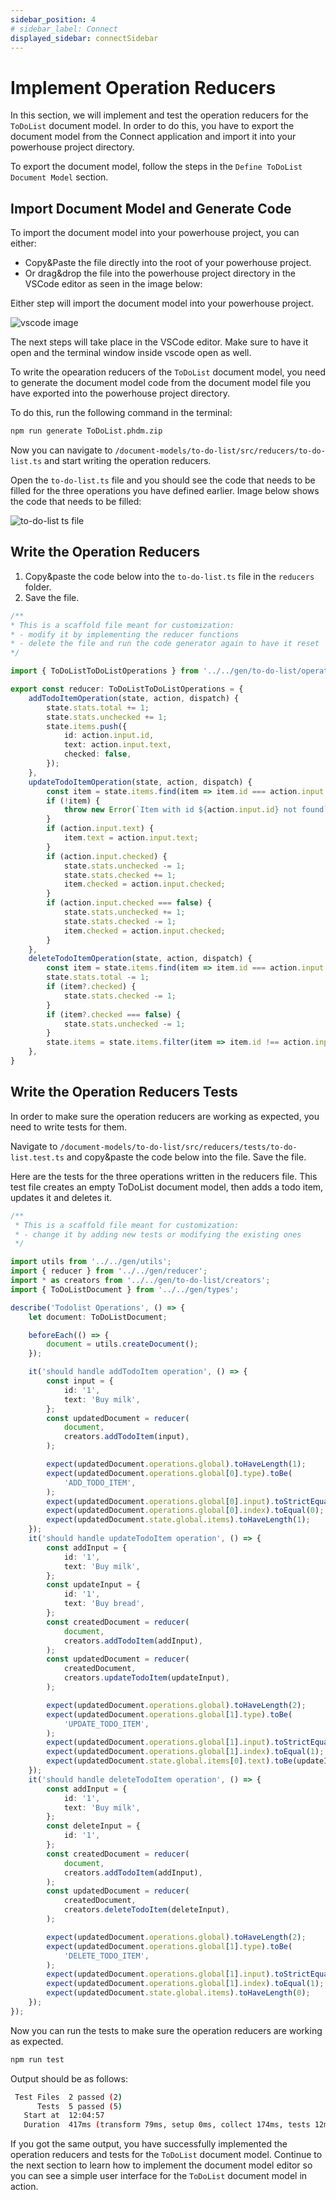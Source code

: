 ```yaml
---
sidebar_position: 4
# sidebar_label: Connect
displayed_sidebar: connectSidebar
---
```

# Implement Operation Reducers

In this section, we will implement and test the operation reducers for the `ToDoList` document model. In order to do this, you have to export the document model from the Connect application and import it into your powerhouse project directory. 

To export the document model, follow the steps in the `Define ToDoList Document Model` section.

## Import Document Model and Generate Code

To import the document model into your powerhouse project, you can either:
 
- Copy&Paste the file directly into the root of your powerhouse project.
- Or drag&drop the file into the powerhouse project directory in the VSCode editor as seen in the image below:

Either step will import the document model into your powerhouse project.

![vscode image](./images/vscode.png)

The next steps will take place in the VSCode editor. Make sure to have it open and the terminal window inside vscode open as well. 


To write the opearation reducers of the `ToDoList` document model, you need to generate the document model code from the document model file you have exported into the powerhouse project directory.

To do this, run the following command in the terminal:

```bash
npm run generate ToDoList.phdm.zip
```

Now you can navigate to `/document-models/to-do-list/src/reducers/to-do-list.ts` and start writing the operation reducers.

Open the `to-do-list.ts` file and you should see the code that needs to be filled for the three operations you have defined earlier. Image below shows the code that needs to be filled:

![to-do-list ts file](./images/reducers.png)

## Write the Operation Reducers

1. Copy&paste the code below into the `to-do-list.ts` file in the `reducers` folder.
2. Save the file.


```typescript
/**
* This is a scaffold file meant for customization: 
* - modify it by implementing the reducer functions
* - delete the file and run the code generator again to have it reset
*/

import { ToDoListToDoListOperations } from '../../gen/to-do-list/operations';

export const reducer: ToDoListToDoListOperations = {
    addTodoItemOperation(state, action, dispatch) {
        state.stats.total += 1;
        state.stats.unchecked += 1;
        state.items.push({
            id: action.input.id,
            text: action.input.text,
            checked: false,
        });
    },
    updateTodoItemOperation(state, action, dispatch) {
        const item = state.items.find(item => item.id === action.input.id);
        if (!item) {
            throw new Error(`Item with id ${action.input.id} not found`);
        }
        if (action.input.text) {
            item.text = action.input.text;
        }
        if (action.input.checked) {
            state.stats.unchecked -= 1;
            state.stats.checked += 1;
            item.checked = action.input.checked;
        }
        if (action.input.checked === false) {
            state.stats.unchecked += 1;
            state.stats.checked -= 1;
            item.checked = action.input.checked;
        }
    },
    deleteTodoItemOperation(state, action, dispatch) {
        const item = state.items.find(item => item.id === action.input.id);
        state.stats.total -= 1;
        if (item?.checked) {
            state.stats.checked -= 1;
        }
        if (item?.checked === false) {
            state.stats.unchecked -= 1;
        }
        state.items = state.items.filter(item => item.id !== action.input.id);
    },
}
```

## Write the Operation Reducers Tests

In order to make sure the operation reducers are working as expected, you need to write tests for them.

Navigate to `/document-models/to-do-list/src/reducers/tests/to-do-list.test.ts` and copy&paste the code below into the file. Save the file.

Here are the tests for the three operations written in the reducers file. This test file creates an empty ToDoList document model, then adds a todo item, updates it and deletes it.

```typescript
/**
 * This is a scaffold file meant for customization:
 * - change it by adding new tests or modifying the existing ones
 */

import utils from '../../gen/utils';
import { reducer } from '../../gen/reducer';
import * as creators from '../../gen/to-do-list/creators';
import { ToDoListDocument } from '../../gen/types';

describe('Todolist Operations', () => {
    let document: ToDoListDocument;

    beforeEach(() => {
        document = utils.createDocument();
    });

    it('should handle addTodoItem operation', () => {
        const input = {
            id: '1',
            text: 'Buy milk',
        };
        const updatedDocument = reducer(
            document,
            creators.addTodoItem(input),
        );

        expect(updatedDocument.operations.global).toHaveLength(1);
        expect(updatedDocument.operations.global[0].type).toBe(
            'ADD_TODO_ITEM',
        );
        expect(updatedDocument.operations.global[0].input).toStrictEqual(input);
        expect(updatedDocument.operations.global[0].index).toEqual(0);
        expect(updatedDocument.state.global.items).toHaveLength(1);
    });
    it('should handle updateTodoItem operation', () => {
        const addInput = {
            id: '1',
            text: 'Buy milk',
        };
        const updateInput = {
            id: '1',
            text: 'Buy bread',
        };
        const createdDocument = reducer(
            document,
            creators.addTodoItem(addInput),
        );
        const updatedDocument = reducer(
            createdDocument,
            creators.updateTodoItem(updateInput),
        );

        expect(updatedDocument.operations.global).toHaveLength(2);
        expect(updatedDocument.operations.global[1].type).toBe(
            'UPDATE_TODO_ITEM',
        );
        expect(updatedDocument.operations.global[1].input).toStrictEqual(updateInput);
        expect(updatedDocument.operations.global[1].index).toEqual(1);
        expect(updatedDocument.state.global.items[0].text).toBe(updateInput.text);
    });
    it('should handle deleteTodoItem operation', () => {
        const addInput = {
            id: '1',
            text: 'Buy milk',
        };
        const deleteInput = {
            id: '1',
        };
        const createdDocument = reducer(
            document,
            creators.addTodoItem(addInput),
        );
        const updatedDocument = reducer(
            createdDocument,
            creators.deleteTodoItem(deleteInput),
        );

        expect(updatedDocument.operations.global).toHaveLength(2);
        expect(updatedDocument.operations.global[1].type).toBe(
            'DELETE_TODO_ITEM',
        );
        expect(updatedDocument.operations.global[1].input).toStrictEqual(deleteInput);
        expect(updatedDocument.operations.global[1].index).toEqual(1);
        expect(updatedDocument.state.global.items).toHaveLength(0);
    });
});

```

Now you can run the tests to make sure the operation reducers are working as expected.

```bash
npm run test
```

Output should be as follows:

```bash
 Test Files  2 passed (2)
      Tests  5 passed (5)
   Start at  12:04:57
   Duration  417ms (transform 79ms, setup 0ms, collect 174ms, tests 12ms, environment 0ms, prepare 158ms)
```

If you got the same output, you have successfully implemented the operation reducers and tests for the `ToDoList` document model.
Continue to the next section to learn how to implement the document model editor so you can see a simple user interface for the `ToDoList` document model in action. 
